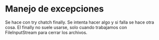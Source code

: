 # Manejo de excepciones

Se hace con try chatch finally. Se intenta hacer algo y si falla se hace otra cosa. 
El finally no suele usarse, solo cuando trabajamos con FileInputStream para cerrar los archivos.